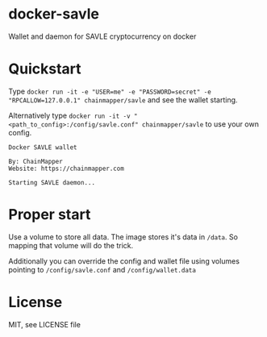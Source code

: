 # docker-savle
Wallet and daemon for SAVLE cryptocurrency on docker

# Quickstart
Type `docker run -it -e "USER=me" -e "PASSWORD=secret" -e "RPCALLOW=127.0.0.1" chainmapper/savle` and see the wallet starting.

Alternatively type `docker run -it -v "<path_to_config>:/config/savle.conf" chainmapper/savle` to use your own config.

```
Docker SAVLE wallet

By: ChainMapper
Website: https://chainmapper.com

Starting SAVLE daemon...
```

# Proper start
Use a volume to store all data. The image stores it's data in `/data`. So mapping that volume will do the trick.

Additionally you can override the config and wallet file using volumes pointing to `/config/savle.conf` and `/config/wallet.data`

# License
MIT, see LICENSE file
